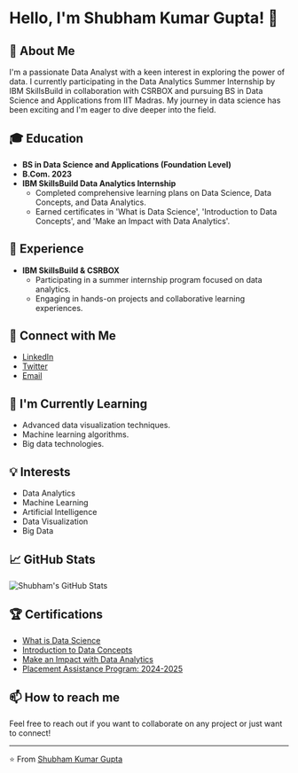 # Hello, I'm Shubham Kumar Gupta! 👋

## 🚀 About Me
I'm a passionate Data Analyst with a keen interest in exploring the power of data. 
I currently participating in the Data Analytics Summer Internship by IBM SkillsBuild in collaboration with CSRBOX and
pursuing BS in Data Science and Applications from IIT Madras.
My journey in data science has been exciting and I'm eager to dive deeper into the field.

## 🎓 Education
- **BS in Data Science and Applications (Foundation Level)**
- **B.Com. 2023**
- **IBM SkillsBuild Data Analytics Internship**
  - Completed comprehensive learning plans on Data Science, Data Concepts, and Data Analytics.
  - Earned certificates in 'What is Data Science', 'Introduction to Data Concepts', and 'Make an Impact with Data Analytics'.

## 💼 Experience
- **IBM SkillsBuild & CSRBOX**
  - Participating in a summer internship program focused on data analytics.
  - Engaging in hands-on projects and collaborative learning experiences.

## 🔗 Connect with Me
- [LinkedIn](https://www.linkedin.com/in/iamshubhamkumargupta/) 
- [Twitter](https://x.com/shubhamkmrgupta)
- [Email](mailto:shubhamca76@gmail.com)

## 🌱 I'm Currently Learning
- Advanced data visualization techniques.
- Machine learning algorithms.
- Big data technologies.

## 💡 Interests
- Data Analytics
- Machine Learning
- Artificial Intelligence
- Data Visualization
- Big Data

## 📈 GitHub Stats
![Shubham's GitHub Stats](https://github-readme-stats.vercel.app/api?username=gptshubham&show_icons=true&theme=radical)

## 🏆 Certifications
- [What is Data Science](#)
- [Introduction to Data Concepts](#)
- [Make an Impact with Data Analytics](#)
- [Placement Assistance Program: 2024-2025](#)

## 📫 How to reach me
Feel free to reach out if you want to collaborate on any project or just want to connect!

---

⭐️ From [Shubham Kumar Gupta](https://github.com/gptshubham)

